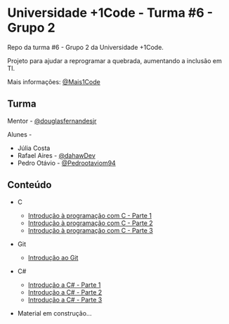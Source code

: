 # Universidade +1Code - Turma #6 - Grupo 2

Repo da turma #6 - Grupo 2 da Universidade +1Code.

Projeto para ajudar a reprogramar a quebrada, aumentando a inclusão em TI.

Mais informações: [@Mais1Code](https://www.instagram.com/mais1code/)

## Turma

Mentor - [@douglasfernandesjr](https://github.com/douglasfernandesjr)

Alunes -
- Júlia Costa
- Rafael Aires - [@dahawDev](https://github.com/dahawDev)
- Pedro Otávio - [@Pedrootaviom94](https://github.com/Pedrootaviom94)

## Conteúdo
- C
    - [Introdução à programação com C - Parte 1](https://github.com/douglasfernandesjr/UniMais1Code6g2/blob/main/Aula/C/Introducao_programacao_C.md)
    - [Introdução à programação com C - Parte 2](https://github.com/douglasfernandesjr/UniMais1Code6g2/blob/main/Aula/C/Introducao_programacao_C_2.md)
    - [Introdução à programação com C - Parte 3](https://github.com/douglasfernandesjr/UniMais1Code6g2/blob/main/Aula/C/Introducao_programacao_C_3.md)
- Git
     - [Introdução ao Git](https://github.com/douglasfernandesjr/UniMais1Code6g2/blob/main/Aula/Git/Introducao_ao_git.md)
- C#
    - [Introdução a C# - Parte 1](https://github.com/douglasfernandesjr/UniMais1Code6g2/blob/main/Aula/CSharp/Introducao_Csharp_1.md)
    - [Introdução a C# - Parte 2](https://github.com/douglasfernandesjr/UniMais1Code6g2/blob/main/Aula/CSharp/Introducao_Csharp_2.md)
    - [Introdução a C# - Parte 3](https://github.com/douglasfernandesjr/UniMais1Code6g2/blob/main/Aula/CSharp/Introducao_Csharp_3.md)

- Material em construção...
